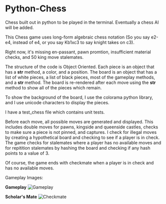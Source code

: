 # Python-Chess
Chess built out in python to be played in the terminal. Eventually a chess AI will be added.

This Chess game uses long-form algebraic chess notation (So you say e2-e4, instead of e4, or you say Kb1xc3 to
say knight takes on c3). 

Right now, it's missing en-passant, pawn promtion, insufficient material checks, and 50 king move stalemates.

The structure of the code is Object Oriented. Each piece is an object that has a __str__ method, a color, and a position. The board is an object that has a list of white pieces, a list of black pieces, most of the gameplay methods, and a __str__ method. The board is re-rendered after each move using the __str__ method to show all of the pieces which remain.

To show the background of the board, I use the colorama python library, and I use unicode characters to display the pieces.

I have a test_chess file which contains unit tests.

Before each move, all possible moves are generated and displayed. This includes double moves for pawns, kingside and queenside castles, checks to make sure a piece is not pinned, and captures. I check for illegal moves by creating a hypothetical board and checking to see if a player is in check. The game checks for stalemates where a player has no available moves and for repitition stalemates by hashing the board and checking if any hash points to a value of 3.

Of course, the game ends with checkmate when a player is in check and has no available moves.

Gameplay Images:

**Gameplay**
![Gameplay](https://user-images.githubusercontent.com/51685858/103182577-702adf80-487a-11eb-9c55-b122a9f5b563.png)

**Scholar's Mate**
![Checkmate](https://user-images.githubusercontent.com/51685858/102663100-24778800-414e-11eb-9d4a-b4aee24581a2.jpg)

